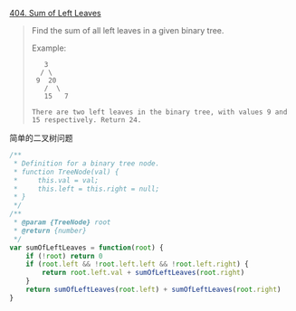[404. Sum of Left Leaves](https://leetcode.com/problems/sum-of-left-leaves/)

>Find the sum of all left leaves in a given binary tree.
>
>Example:
>```
>    3
>   / \
>  9  20
>    /  \
>    15   7
>
>There are two left leaves in the binary tree, with values 9 and 15 respectively. Return 24.
>```

简单的二叉树问题
```js
/**
 * Definition for a binary tree node.
 * function TreeNode(val) {
 *     this.val = val;
 *     this.left = this.right = null;
 * }
 */
/**
 * @param {TreeNode} root
 * @return {number}
 */
var sumOfLeftLeaves = function(root) {
    if (!root) return 0
    if (root.left && !root.left.left && !root.left.right) {
        return root.left.val + sumOfLeftLeaves(root.right)
    }
    return sumOfLeftLeaves(root.left) + sumOfLeftLeaves(root.right)
}
```